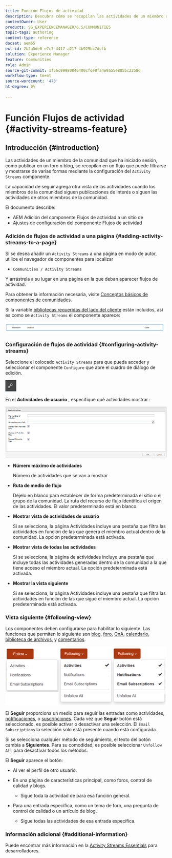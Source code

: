 ```yaml
---
title: Función Flujos de actividad
description: Descubra cómo se recopilan las actividades de un miembro de la comunidad conectado en un flujo que puede filtrar y mostrar a través del componente Flujos de actividad.
contentOwner: User
products: SG_EXPERIENCEMANAGER/6.5/COMMUNITIES
topic-tags: authoring
content-type: reference
docset: aem65
exl-id: 2b2a5de0-e7c7-4417-a217-4b929bc7dcfb
solution: Experience Manager
feature: Communities
role: Admin
source-git-commit: 1f56c99980846400cfde8fa4e9a55e885bc2258d
workflow-type: tm+mt
source-wordcount: '473'
ht-degree: 0%

---
```


# Función Flujos de actividad {#activity-streams-feature}

## Introducción {#introduction}

Las actividades de un miembro de la comunidad que ha iniciado sesión, como publicar en un foro o blog, se recopilan en un flujo que puede filtrarse y mostrarse de varias formas mediante la configuración del `Activity Streams` componente.

La capacidad de seguir agrega otra vista de las actividades cuando los miembros de la comunidad siguen publicaciones de interés o siguen las actividades de otros miembros de la comunidad.

El documento describe:

* AEM Adición del componente Flujos de actividad a un sitio de
* Ajustes de configuración del componente Flujos de actividad

### Adición de flujos de actividad a una página {#adding-activity-streams-to-a-page}

Si se desea añadir un `Activity Streams` a una página en modo de autor, utilice el navegador de componentes para localizar

* `Communities / Activity Streams`

Y arrástrela a su lugar en una página en la que deban aparecer flujos de actividad.

Para obtener la información necesaria, visite [Conceptos básicos de componentes de comunidades](/help/communities/basics.md).

Si la variable [bibliotecas requeridas del lado del cliente](/help/communities/essentials-activities.md#essentials-for-client-side) están incluidos, así es como se `Activity Streams` el componente aparece:

![activity-streams](assets/activity-component.png)

### Configuración de flujos de actividad {#configuring-activity-streams}

Seleccione el colocado `Activity Streams` para que pueda acceder y seleccionar el componente `Configure` que abre el cuadro de diálogo de edición.

![configurar](assets/configure-new.png)

En el **Actividades de usuario** , especifique qué actividades mostrar :

![user-activities](assets/user-activities.png)

* **Número máximo de actividades**

  Número de actividades que se van a mostrar

* **Ruta de medio de flujo**

  Déjelo en blanco para establecer de forma predeterminada el sitio o el grupo de la comunidad. La ruta del recurso de flujo identifica el origen de las actividades. El valor predeterminado está en blanco.

* **Mostrar vista de actividades de usuario**

  Si se selecciona, la página Actividades incluye una pestaña que filtra las actividades en función de las que genera el miembro actual dentro de la comunidad. La opción predeterminada está activada.

* **Mostrar vista de todas las actividades**

  Si se selecciona, la página de actividades incluye una pestaña que incluye todas las actividades generadas dentro de la comunidad a la que tiene acceso el miembro actual. La opción predeterminada está activada.

* **Mostrar la vista siguiente**

  Si se selecciona, la página Actividades incluye una pestaña que filtra las actividades en función de las que sigue el miembro actual. La opción predeterminada está activada.

### Vista siguiente {#following-view}

Los componentes deben configurarse para habilitar lo siguiente. Las funciones que permiten lo siguiente son [blog](/help/communities/blog-feature.md), [foro](/help/communities/forum.md), [QnA](/help/communities/working-with-qna.md), [calendario](/help/communities/calendar.md), [biblioteca de archivos](/help/communities/file-library.md), y [comentarios](/help/communities/comments.md).

![vista siguiente](assets/following-activities.png)

El **Seguir** proporciona un medio para seguir las entradas como actividades, [notificaciones](/help/communities/notifications.md), o [suscripciones](/help/communities/subscriptions.md). Cada vez que **Seguir** botón está seleccionado, es posible activar o desactivar una selección. El `Email Subscriptions` la selección solo está presente cuando está configurada.

Si se selecciona cualquier método de seguimiento, el texto del botón cambia a **Siguientes**. Para su comodidad, es posible seleccionar `Unfollow All` para desactivar todos los métodos.

El **Seguir** aparece el botón:

* Al ver el perfil de otro usuario.
* En una página de características principal, como foros, control de calidad y blogs.

   * Sigue toda la actividad de para esa función general.

* Para una entrada específica, como un tema de foro, una pregunta de control de calidad o un artículo de blog.

   * Sigue todas las actividades de esa entrada específica.

### Información adicional {#additional-information}

Puede encontrar más información en la [Activity Streams Essentials](/help/communities/essentials-activities.md) para desarrolladores.
